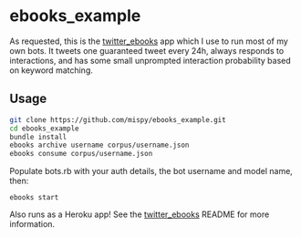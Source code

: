 # ebooks_example

As requested, this is the [twitter_ebooks](https://github.com/mispy/twitter_ebooks) app which I use to run most of my own bots. It tweets one guaranteed tweet every 24h, always responds to interactions, and has some small unprompted interaction probability based on keyword matching.

## Usage

```bash
git clone https://github.com/mispy/ebooks_example.git
cd ebooks_example
bundle install
ebooks archive username corpus/username.json
ebooks consume corpus/username.json
```

Populate bots.rb with your auth details, the bot username and model name, then:

`ebooks start`

Also runs as a Heroku app! See the [twitter_ebooks](https://github.com/mispy/twitter_ebooks) README for more information.
